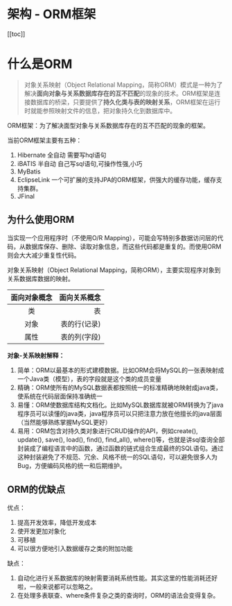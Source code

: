 # 架构 - ORM框架

[[toc]]

# 什么是ORM

> 对象关系映射（Object Relational Mapping，简称ORM）模式是一种为了解决**面向对象与关系数据库存在的互不匹配**的现象的技术。ORM框架是连接数据库的桥梁，只要提供了**持久化类与表的映射关系**，ORM框架在运行时就能参照映射文件的信息，把对象持久化到数据库中。

ORM框架：为了解决面型对象与关系数据库存在的互不匹配的现象的框架。

当前ORM框架主要有五种：

1. Hibernate 全自动 需要写hql语句
2. iBATIS 半自动 自己写sql语句,可操作性强,小巧
3. MyBatis
4. EclipseLink 一个可扩展的支持JPA的ORM框架，供强大的缓存功能，缓存支持集群。
5. JFinal

## 为什么使用ORM

当实现一个应用程序时（不使用O/R Mapping），可能会写特别多数据访问层的代码，从数据库保存、删除、读取对象信息，而这些代码都是重复的。而使用ORM则会大大减少重复性代码。

对象关系映射（Object Relational Mapping，简称ORM），主要实现程序对象到关系数据库数据的映射。

| 面向对象概念| 	面向关系概念| 
|:-------------:| -----:|
| 类	| 表| 
| 对象	| 表的行(记录)| 
| 属性	| 表的列(字段)| 


**对象-关系映射解释：**

1. 简单：ORM以最基本的形式建模数据。比如ORM会将MySQL的一张表映射成一个Java类（模型），表的字段就是这个类的成员变量
2. 精确：ORM使所有的MySQL数据表都按照统一的标准精确地映射成java类，使系统在代码层面保持准确统一
3. 易懂：ORM使数据库结构文档化。比如MySQL数据库就被ORM转换为了java程序员可以读懂的java类，java程序员可以只把注意力放在他擅长的java层面（当然能够熟练掌握MySQL更好）
4. 易用：ORM包含对持久类对象进行CRUD操作的API，例如create(), update(), save(), load(), find(), find_all(), where()等，也就是讲sql查询全部封装成了编程语言中的函数，通过函数的链式组合生成最终的SQL语句。通过这种封装避免了不规范、冗余、风格不统一的SQL语句，可以避免很多人为Bug，方便编码风格的统一和后期维护。

## ORM的优缺点

优点：

1. 提高开发效率，降低开发成本
2. 使开发更加对象化
3. 可移植
4. 可以很方便地引入数据缓存之类的附加功能

缺点：

1. 自动化进行关系数据库的映射需要消耗系统性能。其实这里的性能消耗还好啦，一般来说都可以忽略之。
2. 在处理多表联查、where条件复杂之类的查询时，ORM的语法会变得复杂。
